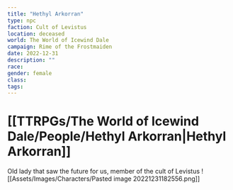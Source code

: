 ```yaml
---
title: "Hethyl Arkorran"
type: npc
faction: Cult of Levistus
location: deceased
world: The World of Icewind Dale
campaign: Rime of the Frostmaiden
date: 2022-12-31
description: ""
race: 
gender: female
class: 
tags: 
---
```

# [[TTRPGs/The World of Icewind Dale/People/Hethyl Arkorran|Hethyl Arkorran]]
Old lady that saw the future for us, member of the cult of Levistus
![[Assets/Images/Characters/Pasted image 20221231182556.png]]